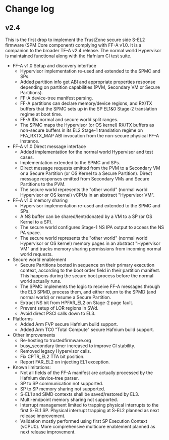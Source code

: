 # Change log

## v2.4

This is the first drop to implement the TrustZone secure side S-EL2 firmware
(SPM Core component) complying with FF-A v1.0.
It is a companion to the broader TF-A v2.4 release.
The normal world Hypervisor is maintained functional along with the
Hafnium CI test suite.

* FF-A v1.0 Setup and discovery interface
    * Hypervisor implementation re-used and extended to the SPMC and SPs.
    * Added partition info get ABI and appropriate properties response depending
      on partition capabilities (PVM, Secondary VM or Secure Partitions).
    * FF-A device-tree manifest parsing.
    * FF-A partitions can declare memory/device regions, and RX/TX buffers that
      the SPMC sets up in the SP EL1&0 Stage-2 translation regime at boot time.
    * FF-A IDs normal and secure world split ranges.
    * The SPMC maps the Hypervisor (or OS kernel) RX/TX buffers as non-secure
      buffers in its EL2 Stage-1 translation regime on FFA_RXTX_MAP ABI
      invocation from the non-secure physical FF-A instance.
* FF-A v1.0 Direct message interface
    * Added implementation for the normal world Hypervisor and test cases.
    * Implementation extended to the SPMC and SPs.
    * Direct message requests emitted from the PVM to a Secondary VM or a
      Secure Partition (or OS Kernel to a Secure Partition). Direct message
      responses emitted from Secondary VMs and Secure Partitions to the PVM.
    * The secure world represents the "other world" (normal world Hypervisor
      or OS kernel) vCPUs in an abstract "Hypervisor VM".
* FF-A v1.0 memory sharing
    * Hypervisor implementation re-used and extended to the SPMC and SPs.
    * A NS buffer can be shared/lent/donated by a VM to a SP (or OS Kernel
      to a SP).
    * The secure world configures Stage-1 NS IPA output to access the NS PA
      space.
    * The secure world represents the "other world" (normal world Hypervisor
      or OS kernel) memory pages in an abstract "Hypervisor VM" and tracks
      memory sharing permissions from incoming normal world requests.
* Secure world enablement
    * Secure Partitions booted in sequence on their primary execution context,
      according to the boot order field in their partition manifest.
      This happens during the secure boot process before the normal world
      actually runs.
    * The SPMC implements the logic to receive FF-A messages through the EL3
      SPMD, process them, and either return to the SPMD (and normal world) or
      resume a Secure Partition.
    * Extract NS bit from HPFAR_EL2 on Stage-2 page fault.
    * Prevent setup of LOR regions in SWd.
    * Avoid direct PSCI calls down to EL3.
* Platforms
    * Added Arm FVP secure Hafnium build support.
    * Added Arm TC0 "Total Compute" secure Hafnium build support.
* Other improvements
    * Re-hosting to trustedfirmware.org
    * busy_secondary timer increased to improve CI stability.
    * Removed legacy Hypervisor calls.
    * Fix CPTR_EL2 TTA bit position.
    * Report FAR_EL2 on injecting EL1 exception.
* Known limitations:
    * Not all fields of the FF-A manifest are actually processed by the Hafnium
      device-tree parser.
    * SP to SP communication not supported.
    * SP to SP memory sharing not supported.
    * S-EL1 and SIMD contexts shall be saved/restored by EL3.
    * Multi-endpoint memory sharing not supported.
    * Interrupt management limited to trapping physical interrupts to
      the first S-EL1 SP. Physical interrupt trapping at S-EL2 planned as
      next release improvement.
    * Validation mostly performed using first SP Execution Context (vCPU0). More
      comprehensive multicore enablement planned as next release improvement.
